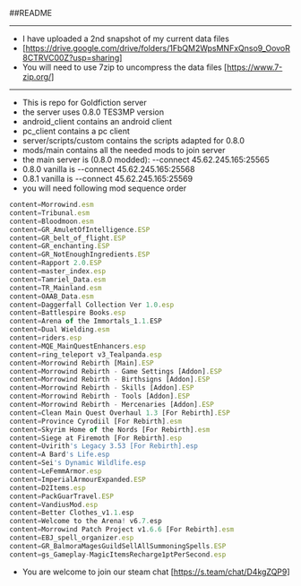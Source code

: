 ##README
***
* I have uploaded a 2nd snapshot of my current data files
* [https://drive.google.com/drive/folders/1FbQM2WpsMNFxQnso9_OovoR8CTRVC00Z?usp=sharing]
* You will need to use 7zip to uncompress the data files [https://www.7-zip.org/]
***
* This is repo for Goldfiction server
* the server uses 0.8.0 TES3MP version
* android_client contains an android client
* pc_client contains a pc client
* server/scripts/custom contains the scripts adapted for 0.8.0
* mods/main contains all the needed mods to join server
* the main server is (0.8.0 modded): --connect 45.62.245.165:25565
* 0.8.0 vanilla is --connect 45.62.245.165:25568
* 0.8.1 vanilla is --connect 45.62.245.165:25569
* you will need following mod sequence order
```javascript
content=Morrowind.esm
content=Tribunal.esm
content=Bloodmoon.esm
content=GR_AmuletOfIntelligence.ESP
content=GR_belt_of_flight.ESP
content=GR_enchanting.ESP
content=GR_NotEnoughIngredients.ESP
content=Rapport 2.0.ESP
content=master_index.esp
content=Tamriel_Data.esm
content=TR_Mainland.esm
content=OAAB_Data.esm
content=Daggerfall Collection Ver 1.0.esp
content=Battlespire Books.esp
content=Arena of the Immortals_1.1.ESP
content=Dual Wielding.esm
content=riders.esp
content=MQE_MainQuestEnhancers.esp
content=ring_teleport v3_Tealpanda.esp
content=Morrowind Rebirth [Main].ESP
content=Morrowind Rebirth - Game Settings [Addon].ESP
content=Morrowind Rebirth - Birthsigns [Addon].ESP
content=Morrowind Rebirth - Skills [Addon].ESP
content=Morrowind Rebirth - Tools [Addon].ESP
content=Morrowind Rebirth - Mercenaries [Addon].ESP
content=Clean Main Quest Overhaul 1.3 [For Rebirth].ESP
content=Province Cyrodiil [For Rebirth].esm
content=Skyrim Home of the Nords [For Rebirth].esm
content=Siege at Firemoth [For Rebirth].esp
content=Uvirith's Legacy 3.53 [For Rebirth].esp
content=A Bard's Life.esp
content=Sei's Dynamic Wildlife.esp
content=LeFemmArmor.esp
content=ImperialArmourExpanded.ESP
content=D2Items.esp
content=PackGuarTravel.ESP
content=VandiusMod.esp
content=Better Clothes_v1.1.esp
content=Welcome to the Arena! v6.7.esp
content=Morrowind Patch Project v1.6.6 [For Rebirth].esm
content=EBJ_spell_organizer.esp
content=GR_BalmoraMagesGuildSellAllSummoningSpells.ESP
content=gs_Gameplay-MagicItemsRecharge1ptPerSecond.esp
```
* You are welcome to join our steam chat [https://s.team/chat/D4kgZQP9]